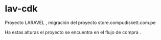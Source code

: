# lav-cdk
Proyecto LARAVEL  , migración del proyecto store.compudiskett.com.pe

Ha estas alturas el proyecto se encuentra en el flujo de compra .
